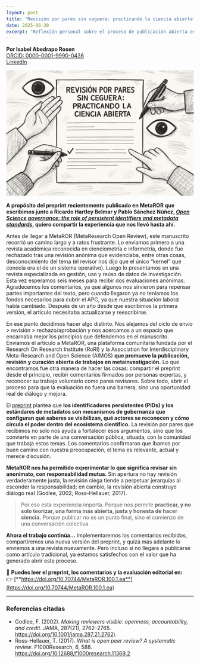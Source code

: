 ```yaml
---
layout: post
title: "Revisión por pares sin ceguera: practicando la ciencia abierta"
date: 2025-06-30
excerpt: "Reflexión personal sobre el proceso de publicación abierta en MetaROR y la revisión por pares sin anonimato."
---
```


**Por Isabel Abedrapo Rosen**\
[ORCID: 0000-0001-9990-0436](https://orcid.org/0000-0001-9990-0436)\
[LinkedIn](https://www.linkedin.com/in/isabelabedrapo)

![~*La\ imagen\ de\ cabecera\ fue\ generada\ con\ asistencia\ de\ inteligencia\ artificial\ mediante\ ChatGPT\ (DALL·E).*~](images/pares-abiertos.png)

**A propósito del preprint recientemente publicado en MetaROR que escribimos junto a Ricardo Hartley Belmar y Pablo Sánchez Núñez, [*Open Science governance: the role of persistent identifiers and metadata standards*](https://metaror.org/kotahi/articles/100/index.html), quiero compartir la experiencia que nos llevó hasta ahí.**

Antes de llegar a MetaROR (MetaResearch Open Review), este manuscrito recorrió un camino largo y a ratos frustrante. Lo enviamos primero a una revista académica reconocida en cienciometría e informetría, donde fue rechazado tras una revisión anónima que evidenciaba, entre otras cosas, desconocimiento del tema (el revisor nos dijo que el único “kernel” que conocía era el de un sistema operativo). Luego lo presentamos en una revista especializada en gestión, uso y reúso de datos de investigación. Esta vez esperamos seis meses para recibir dos evaluaciones anónimas. Agradecemos los comentarios, ya que algunos nos sirvieron para repensar partes importantes del texto, pero cuando llegaron ya no teníamos los fondos necesarios para cubrir el APC, ya que nuestra situación laboral había cambiado. Después de un año desde que escribimos la primera versión, el artículo necesitaba actualizarse y reescribirse.

En ese punto decidimos hacer algo distinto. Nos alejamos del ciclo de envío \> revisión \> rechazo/aprobación y nos acercamos a un espacio que encarnaba mejor los principios que defendemos en el manuscrito. Enviamos el artículo a MetaROR, una plataforma comunitaria fundada por el Research On Research Institute (RoRI) y la Association for Interdisciplinary Meta-Research and Open Science (AIMOS) **que promueve la publicación, revisión y curación abierta de trabajos en metainvestigación.** Lo que encontramos fue otra manera de hacer las cosas: compartir el preprint desde el principio, recibir comentarios firmados por personas expertas, y reconocer su trabajo voluntario como pares revisores. Sobre todo, abrir el proceso para que la evaluación no fuera una barrera, sino una oportunidad real de diálogo y mejora.

El [preprint](https://doi.org/10.31219/osf.io/9h564_v3) plantea que **los identificadores persistentes (PIDs) y los estándares de metadatos son mecanismos de gobernanza que configuran qué saberes se visibilizan, qué actores se reconocen y cómo circula el poder dentro del ecosistema científico.** La revisión por pares que recibimos no solo nos ayuda a fortalecer esos argumentos, sino que los convierte en parte de una conversación pública, situada, con la comunidad que trabaja estos temas. Los comentarios confirmaron que íbamos por buen camino con nuestra preocupación, el tema es relevante, actual y merece discusión.

**MetaROR nos ha permitido experimentar lo que significa revisar sin anonimato, con responsabilidad mutua.** Sin apertura no hay revisión verdaderamente justa, la revisión ciega tiende a perpetuar jerarquías al esconder la responsabilidad; en cambio, la revisión abierta construye diálogo real (Godlee, 2002; Ross-Hellauer, 2017).

> Por eso esta experiencia importa. Porque nos permite **practicar, y no solo teorizar, una forma más abierta, justa y honesta de hacer ciencia.** Porque publicar no es un punto final, sino el comienzo de una conversación colectiva.

**Ahora el trabajo continúa…** implementaremos los comentarios recibidos, compartiremos una nueva versión del preprint, y quizá más adelante lo enviemos a una revista nuevamente. Pero incluso si no llegara a publicarse como artículo tradicional, ya estamos satisfechos con el valor que ha generado abrir este proceso.

📄 **Puedes leer el preprint, los comentarios y la evaluación editorial en:**\
👉 [**https://doi.org/10.70744/MetaROR.100.1.ea**](https://doi.org/10.70744/MetaROR.100.1.ea)

------------------------------------------------------------------------

### Referencias citadas

-   Godlee, F. (2002). *Making reviewers visible: openness, accountability, and credit*. JAMA, 287(21), 2762–2765. <https://doi.org/10.1001/jama.287.21.2762>\
-   Ross-Hellauer, T. (2017). *What is open peer review? A systematic review*. F1000Research, 6, 588. <https://doi.org/10.12688/f1000research.11369.2>

